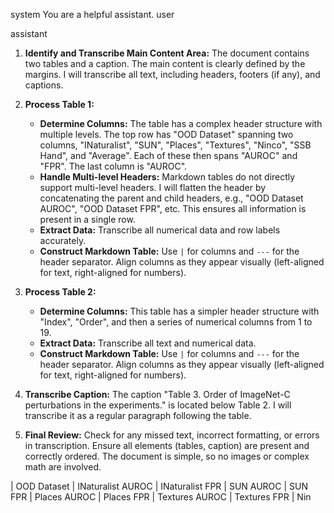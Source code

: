 <!-- Page 11 -->

system
You are a helpful assistant.
user

assistant
<think>

1. **Identify and Transcribe Main Content Area:** The document contains two tables and a caption. The main content is clearly defined by the margins. I will transcribe all text, including headers, footers (if any), and captions.

2. **Process Table 1:**

   - **Determine Columns:** The table has a complex header structure with multiple levels. The top row has "OOD Dataset" spanning two columns, "INaturalist", "SUN", "Places", "Textures", "Ninco", "SSB Hand", and "Average". Each of these then spans "AUROC" and "FPR". The last column is "AUROC".
   - **Handle Multi-level Headers:** Markdown tables do not directly support multi-level headers. I will flatten the header by concatenating the parent and child headers, e.g., "OOD Dataset AUROC", "OOD Dataset FPR", etc. This ensures all information is present in a single row.
   - **Extract Data:** Transcribe all numerical data and row labels accurately.
   - **Construct Markdown Table:** Use `|` for columns and `---` for the header separator. Align columns as they appear visually (left-aligned for text, right-aligned for numbers).

3. **Process Table 2:**

   - **Determine Columns:** This table has a simpler header structure with "Index", "Order", and then a series of numerical columns from 1 to 19.
   - **Extract Data:** Transcribe all text and numerical data.
   - **Construct Markdown Table:** Use `|` for columns and `---` for the header separator. Align columns as they appear visually (left-aligned for text, right-aligned for numbers).

4. **Transcribe Caption:** The caption "Table 3. Order of ImageNet-C perturbations in the experiments." is located below Table 2. I will transcribe it as a regular paragraph following the table.

5. **Final Review:** Check for any missed text, incorrect formatting, or errors in transcription. Ensure all elements (tables, caption) are present and correctly ordered. The document is simple, so no images or complex math are involved.
   </think>

<answer>
| OOD Dataset | INaturalist AUROC | INaturalist FPR | SUN AUROC | SUN FPR | Places AUROC | Places FPR | Textures AUROC | Textures FPR | Nin

